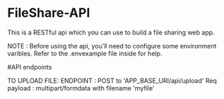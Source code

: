 # FileShare-API
This is a RESTful api which you can use to build a file sharing web app.

NOTE : Before using the api, you'll need to configure some environment varibles. Refer to the .envexample file inside for help.

#API endpoints

TO UPLOAD FILE:
ENDPOINT : POST to 'APP_BASE_URI/api/upload'
Req payload : multipart/formdata with filename 'myfile'



